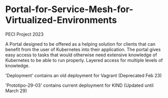 # Portal-for-Service-Mesh-for-Virtualized-Environments

PECI Project 2023

A Portal designed to be offered as a helping solution for clients that can benefit from the user of Kubernetes into their application. The portal gives easy access to tasks that would otherwise need extensive knowledge of Kubernetes to be able to run properly. Layered access for multiple levels of knowledge.

'Deployment' contains an old deployment for Vagrant (Deprecated Feb 23)

'Prototipo-29-03' contains current deployment for KIND (Updated until March 29)
